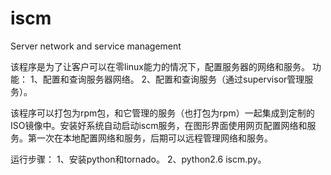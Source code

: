 # iscm
Server network and service management

该程序是为了让客户可以在零linux能力的情况下，配置服务器的网络和服务。
功能：
1、配置和查询服务器网络。
2、配置和查询服务（通过supervisor管理服务）。

该程序可以打包为rpm包，和它管理的服务（也打包为rpm）一起集成到定制的ISO镜像中。安装好系统自动启动iscm服务，在图形界面使用网页配置网络和服务。第一次在本地配置网络和服务，后期可以远程管理网络和服务。

运行步骤：
1、安装python和tornado。
2、python2.6 iscm.py。
